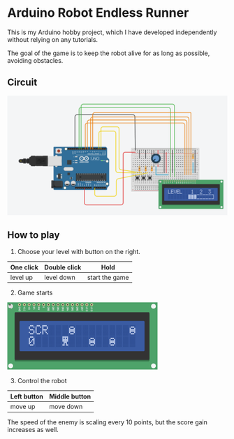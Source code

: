 # Arduino Robot Endless Runner
This is my Arduino hobby project, which I have developed independently without relying on any tutorials.

The goal of the game is to keep the robot alive for as long as possible, 
avoiding obstacles.

## Circuit ##
![](images/circuit.png)

## How to play ## 
1. Choose your level with button on the right.

One click  | Double click  | Hold
---------- |---------------| -------------
level up   | level down    | start the game

2. Game starts

![](images/game.png)

3. Control the robot

Left button  | Middle button | 
-------------|---------------| 
move up      | move down     |

The speed of the enemy is scaling every 10 points, but the score gain increases as well.


